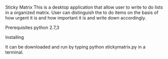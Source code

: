 Sticky Matrix
This is a desktop application that allow user to write to do lists in a organized matrix. User can distinguish the to do items on the basis of how urgent it is and how important it is and write down accordingly.

Prerequisites
python 2.7,3

Installing 

It can be downloaded and run by typing python stickymatrix.py in a terminal.
